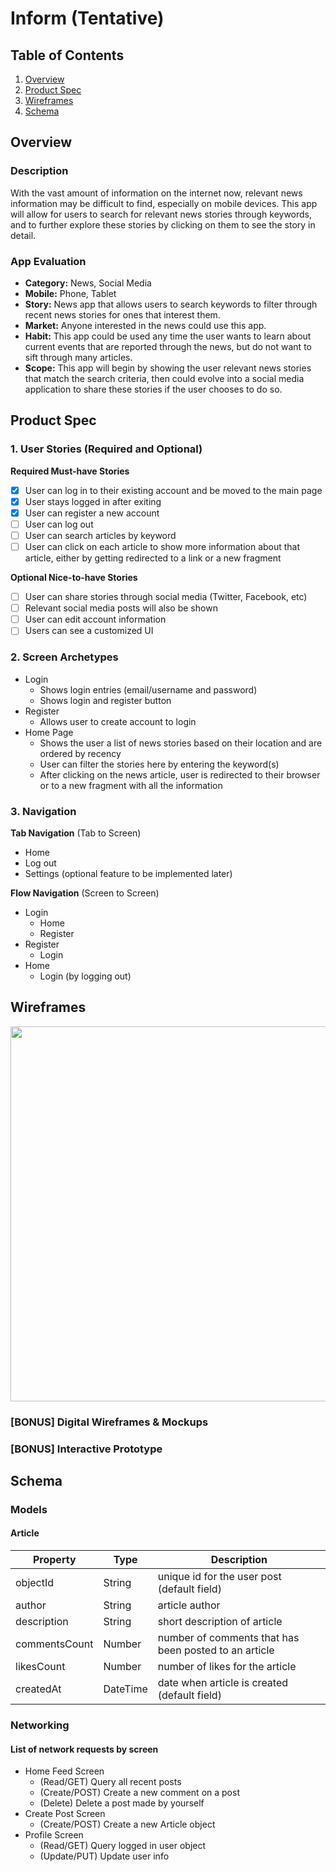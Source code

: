 # Inform (Tentative)

## Table of Contents
1. [Overview](#Overview)
1. [Product Spec](#Product-Spec)
1. [Wireframes](#Wireframes)
2. [Schema](#Schema)

## Overview
### Description
With the vast amount of information on the internet now, relevant news information may be difficult to find, especially on mobile devices. This app will allow for users to search for relevant news stories through keywords, and to further explore these stories by clicking on them to see the story in detail. 

### App Evaluation
- **Category:** News, Social Media
- **Mobile:** Phone, Tablet
- **Story:** News app that allows users to search keywords to filter through recent news stories for ones that interest them.
- **Market:** Anyone interested in the news could use this app.
- **Habit:** This app could be used any time the user wants to learn about current events that are reported through the news, but do not want to sift through many articles.
- **Scope:** This app will begin by showing the user relevant news stories that match the search criteria, then could evolve into a social media application to share these stories if the user chooses to do so.

## Product Spec

### 1. User Stories (Required and Optional)

**Required Must-have Stories**
- [x] User can log in to their existing account and be moved to the main page
- [x] User stays logged in after exiting
- [x] User can register a new account
- [ ] User can log out
- [ ] User can search articles by keyword
- [ ] User can click on each article to show more information about that article, either by getting redirected to a link or a new fragment

**Optional Nice-to-have Stories**

- [ ] User can share stories through social media (Twitter, Facebook, etc)
- [ ] Relevant social media posts will also be shown
- [ ] User can edit account information
- [ ] Users can see a customized UI

### 2. Screen Archetypes

* Login
    * Shows login entries (email/username and password)
    * Shows login and register button
* Register
   * Allows user to create account to login
* Home Page
   * Shows the user a list of news stories based on their location and are ordered by recency
   * User can filter the stories here by entering the keyword(s)
   * After clicking on the news article, user is redirected to their browser or to a new fragment with all the information

### 3. Navigation

**Tab Navigation** (Tab to Screen)

* Home
* Log out
* Settings (optional feature to be implemented later)

**Flow Navigation** (Screen to Screen)

* Login
   * Home
   * Register
* Register
   * Login
* Home
    * Login (by logging out)

## Wireframes
<img src="https://i.imgur.com/ZaCn9IR.jpg" width=600>

### [BONUS] Digital Wireframes & Mockups

### [BONUS] Interactive Prototype

## Schema
### Models
#### Article

   | Property      | Type     | Description |
   | ------------- | -------- | ------------|
   | objectId      | String   | unique id for the user post (default field) |
   | author        | String| article author |
   | description     | String   | short description of article |
   | commentsCount | Number   | number of comments that has been posted to an article |
   | likesCount    | Number   | number of likes for the article |
   | createdAt     | DateTime | date when article is created (default field) |

### Networking
#### List of network requests by screen
   - Home Feed Screen
      - (Read/GET) Query all recent posts
      - (Create/POST) Create a new comment on a post
      - (Delete) Delete a post made by yourself
   - Create Post Screen
      - (Create/POST) Create a new Article object
   - Profile Screen
      - (Read/GET) Query logged in user object
      - (Update/PUT) Update user info

